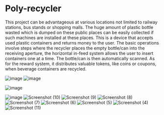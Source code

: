 # Poly-recycler

This project can be advantageous at various locations not limited to railway stations, bus stands or shopping malls. The huge amount of plastic bottle wasted which is dumped on these public places can be easily collected if such machines are installed at these places.
This is a device that accepts used plastic containers and returns money to the user.
The basic operations involve steps where the recycler places the empty bottle/can into the receiving aperture, the horizontal in-feed system allows the user to insert containers one at a time. The bottle/can is then automatically scanned. 
As for the reward system, it distributes valuable tokens, like coins or coupons, when beverage containers are recycled.

![image](https://user-images.githubusercontent.com/71717105/179400793-d82c58af-f5d6-4c22-91b5-0ca3672fb423.png)
![image](https://user-images.githubusercontent.com/71717105/179400809-40a70f63-09c5-4054-9918-7a31b47845f6.png)

![image](https://user-images.githubusercontent.com/71717105/179400759-3c9f367b-dbc3-414f-9da2-129380506b98.png)

![image](https://user-images.githubusercontent.com/71717105/179400534-df3114b9-5704-44c3-a049-ff42a46618cc.png)
![Screenshot (10)](https://user-images.githubusercontent.com/71717105/179400458-77a3a70d-24ce-479e-ba9f-5e2e15eb8ad5.png)
![Screenshot (9)](https://user-images.githubusercontent.com/71717105/179400461-e091b85e-96ed-4751-b7f0-1b0452ae4df8.png)
![Screenshot (8)](https://user-images.githubusercontent.com/71717105/179400463-a1a01358-76ea-4fc5-bd82-7a1370d6b6ec.png)
![Screenshot (7)](https://user-images.githubusercontent.com/71717105/179400464-e7308c77-c361-4b15-9f4a-34aaa921c1e4.png)
![Screenshot (6)](https://user-images.githubusercontent.com/71717105/179400466-6ebd9b7e-3581-423a-93ad-d5c68d7b4883.png)
![Screenshot (5)](https://user-images.githubusercontent.com/71717105/179400467-d45ee620-91dc-4cd1-bcdd-97ca3be1ce42.png)
![Screenshot (4)](https://user-images.githubusercontent.com/71717105/179400468-de255edc-28e5-42fe-80ed-9312880634c6.png)
![Screenshot (11)](https://user-images.githubusercontent.com/71717105/179400469-bba70d1c-9123-4356-9045-c2ac237718dc.png)
